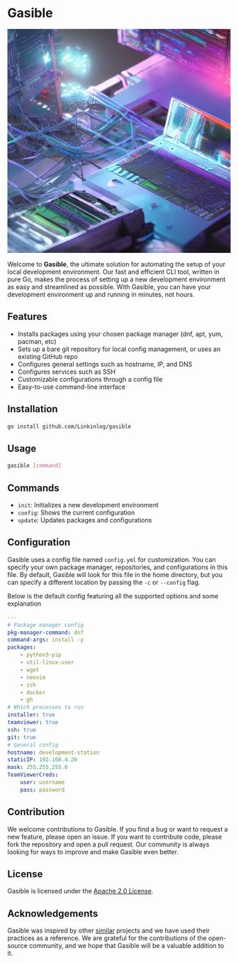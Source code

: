 # Gasible 
![Gasible logo](https://raw.githubusercontent.com/Linkinlog/Gasible/development/.github/logo.jpeg)

Welcome to **Gasible**, the ultimate solution for automating the setup of your local development environment. Our fast and efficient CLI tool, written in pure Go, makes the process of setting up a new development environment as easy and streamlined as possible. With Gasible, you can have your development environment up and running in minutes, not hours.

## Features
- Installs packages using your chosen package manager (dnf, apt, yum, pacman, etc)
- Sets up a bare git repository for local config management, or uses an existing GitHub repo
- Configures general settings such as hostname, IP, and DNS
- Configures services such as SSH
- Customizable configurations through a config file
- Easy-to-use command-line interface

## Installation
```bash
go install github.com/Linkinlog/gasible
```

## Usage
```bash
gasible [command]
```

## Commands
- `init`: Initializes a new development environment
- `config`: Shows the current configuration
- `update`: Updates packages and configurations

## Configuration
Gasible uses a config file named `config.yml` for customization. You can specify your own package manager, repositories, and configurations in this file. By default, Gasible will look for this file in the home directory, but you can specify a different location by passing the `-c` or `--config` flag.

Below is the default config featuring all the supported options and some explanation
```YAML
---
# Package manager config
pkg-manager-command: dnf
command-args: install -y
packages:
    - python3-pip
    - util-linux-user
    - wget
    - neovim
    - zsh
    - docker
    - gh
# Which processes to run
installer: true
teamviewer: true
ssh: true
git: true
# General config
hostname: development-station
staticIP: 192.168.4.20
mask: 255.255.255.0
TeamViewerCreds:
    user: username
    pass: password

```

## Contribution
We welcome contributions to Gasible. If you find a bug or want to request a new feature, please open an issue. If you want to contribute code, please fork the repository and open a pull request. Our community is always looking for ways to improve and make Gasible even better.

## License
Gasible is licensed under the [Apache 2.0 License](https://www.apache.org/licenses/LICENSE-2.0).

## Acknowledgements
Gasible was inspired by other [similar](https://github.com/ansible/ansible) projects and we have used their practices as a reference. We are grateful for the contributions of the open-source community, and we hope that Gasible will be a valuable addition to it.
